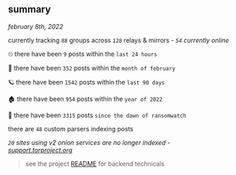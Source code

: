 
## summary
_february 8th, 2022_

currently tracking `88` groups across `128` relays & mirrors - _`54` currently online_

⏲ there have been `9` posts within the `last 24 hours`

🦈 there have been `352` posts within the `month of february`

🪐 there have been `1542` posts within the `last 90 days`

🏚 there have been `954` posts within the `year of 2022`

🦕 there have been `3315` posts `since the dawn of ransomwatch`

there are `48` custom parsers indexing posts

_`20` sites using v2 onion services are no longer indexed - [support.torproject.org](https://support.torproject.org/onionservices/v2-deprecation/)_

> see the project [README](https://github.com/thetanz/ransomwatch#ransomwatch--) for backend technicals
